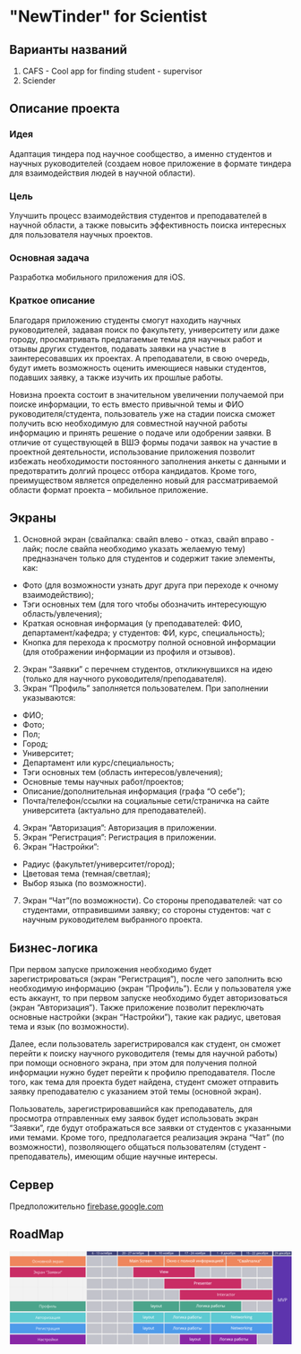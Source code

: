# "NewTinder" for Scientist
## Варианты названий
1. CAFS - Cool app for finding student - supervisor
2. Sciender
## Описание проекта
### Идея
  Адаптация тиндера под научное сообщество, а именно студентов и научных руководителей (создаем новое приложение в формате тиндера для взаимодействия людей в научной области).
### Цель
  Улучшить процесс взаимодействия студентов и преподавателей в научной области, а также повысить эффективность поиска интересных для пользователя научных проектов.
### Основная задача
  Разработка мобильного приложения для iOS.
### Краткое описание
  Благодаря приложению студенты смогут находить научных руководителей, задавая поиск по факультету, университету или даже городу, просматривать предлагаемые темы для научных работ и отзывы других студентов, подавать заявки на участие в заинтересовавших их проектах. А преподаватели, в свою очередь, будут иметь возможность оценить имеющиеся навыки студентов, подавших заявку, а также изучить их прошлые работы.
  
  Новизна проекта состоит в значительном увеличении получаемой при поиске информации, то есть вместо привычной темы и ФИО руководителя/студента, пользователь уже на стадии поиска сможет получить всю необходимую для совместной научной работы информацию и принять решение о подаче или одобрении заявки. В отличие от существующей в ВШЭ формы подачи заявок на участие в проектной деятельности, использование приложения позволит избежать необходимости постоянного заполнения анкеты с данными и предотвратить долгий процесс отбора кандидатов. Кроме того, преимуществом является определенно новый для рассматриваемой области формат проекта – мобильное приложение.
## Экраны
1. Основной экран (свайпалка: свайп влево - отказ, свайп вправо - лайк; после свайпа необходимо указать желаемую тему) предназначен только для студентов и содержит такие элементы, как:
  * Фото (для возможности узнать друг друга при переходе к очному взаимодействию);
  * Тэги основных тем (для того чтобы обозначить интересующую область/увлечения);
  * Краткая основная информация (у преподавателей: ФИО, департамент/кафедра; у студентов: ФИ, курс, специальность);
  * Кнопка для перехода к просмотру полной основной информации (для отображении информации из профиля и отзывов).
2. Экран “Заявки” с перечнем студентов, откликнувшихся на идею (только для научного руководителя/преподавателя).
3. Экран “Профиль” заполняется пользователем. При заполнении указываются:
  * ФИО;
  * Фото;
  * Пол;
  * Город;
  * Университет;
  * Департамент или курс/специальность;
  * Тэги основных тем (область интересов/увлечения);
  * Основные темы научных работ/проектов;
  * Описание/дополнительная информация (графа “О себе”);
  * Почта/телефон/ссылки на социальные сети/страничка на сайте университета (актуально для преподавателей).
4. Экран “Авторизация”: Авторизация в приложении.
5. Экран “Регистрация”: Регистрация в приложении.
6. Экран “Настройки”:
* Радиус (факультет/университет/город);
* Цветовая тема (темная/светлая);
* Выбор языка (по возможности).
7. Экран “Чат”(по возможности). Со стороны преподавателей: чат со студентами, отправившими заявку; со стороны студентов: чат с научным руководителем выбранного проекта.
## Бизнес-логика
  При первом запуске приложения необходимо будет зарегистрироваться (экран “Регистрация”), после чего заполнить всю необходимую информацию (экран “Профиль”). Если у пользователя уже есть аккаунт, то при первом запуске необходимо будет авторизоваться (экран “Авторизация”). Также приложение позволит переключать основные настройки (экран “Настройки”), такие как радиус, цветовая тема и язык (по возможности).

  Далее, если пользователь зарегистрировался как студент, он сможет перейти к поиску научного руководителя (темы для научной работы) при помощи основного экрана, при этом для получения полной информации нужно будет перейти к  профилю преподавателя. После того, как тема для проекта будет найдена, студент сможет отправить заявку преподавателю с указанием этой темы (основной экран).

  Пользователь, зарегистрировавшийся как преподаватель, для просмотра отправленных ему заявок будет использовать экран “Заявки”, где будут отображаться все заявки от студентов с указанными ими темами.
  Кроме того, предполагается реализация экрана “Чат” (по возможности), позволяющего общаться пользователям (студент - преподаватель), имеющим общие научные интересы.

## Сервер
Предположительно       [firebase.google.com](firebase.google.com)
## RoadMap
![roadmap](./road_map.png)
